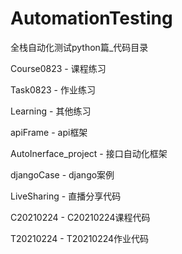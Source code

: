 # AutomationTesting
全栈自动化测试python篇_代码目录

Course0823 - 课程练习 <br />

Task0823 - 作业练习 <br />

Learning - 其他练习<br />

apiFrame - api框架<br />

AutoInerface_project - 接口自动化框架<br />

djangoCase - django案例<br />

LiveSharing - 直播分享代码<br />

C20210224 - C20210224课程代码<br />

T20210224 - T20210224作业代码<br />